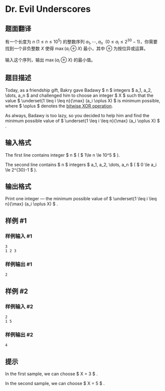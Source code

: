 # Dr. Evil Underscores

## 题面翻译

有一个长度为 $n\ (1\leq n\leq 10^5)$ 的整数序列 $a_1,\cdots,a_n\ \ (0\leq a_i\leq 2^{30}-1)$，你需要找到一个非负整数 $X$ 使得 $\max(a_i\oplus X)$ 最小，其中 $\oplus$ 为按位异或运算。

输入这个序列，输出 $\max(a_i\oplus X)$ 的最小值。

## 题目描述

Today, as a friendship gift, Bakry gave Badawy $ n $ integers $ a_1, a_2, \dots, a_n $ and challenged him to choose an integer $ X $ such that the value $ \underset{1 \leq i \leq n}{\max} (a_i \oplus X) $ is minimum possible, where $ \oplus $ denotes the [bitwise XOR operation](https://en.wikipedia.org/wiki/Bitwise_operation#XOR).

As always, Badawy is too lazy, so you decided to help him and find the minimum possible value of $ \underset{1 \leq i \leq n}{\max} (a_i \oplus X) $ .

## 输入格式

The first line contains integer $ n $ ( $ 1\le n \le 10^5 $ ).

The second line contains $ n $ integers $ a_1, a_2, \dots, a_n $ ( $ 0 \le a_i \le 2^{30}-1 $ ).

## 输出格式

Print one integer — the minimum possible value of $ \underset{1 \leq i \leq n}{\max} (a_i \oplus X) $ .

## 样例 #1

### 样例输入 #1

```
3
1 2 3
```

### 样例输出 #1

```
2
```

## 样例 #2

### 样例输入 #2

```
2
1 5
```

### 样例输出 #2

```
4
```

## 提示

In the first sample, we can choose $ X = 3 $ .

In the second sample, we can choose $ X = 5 $ .